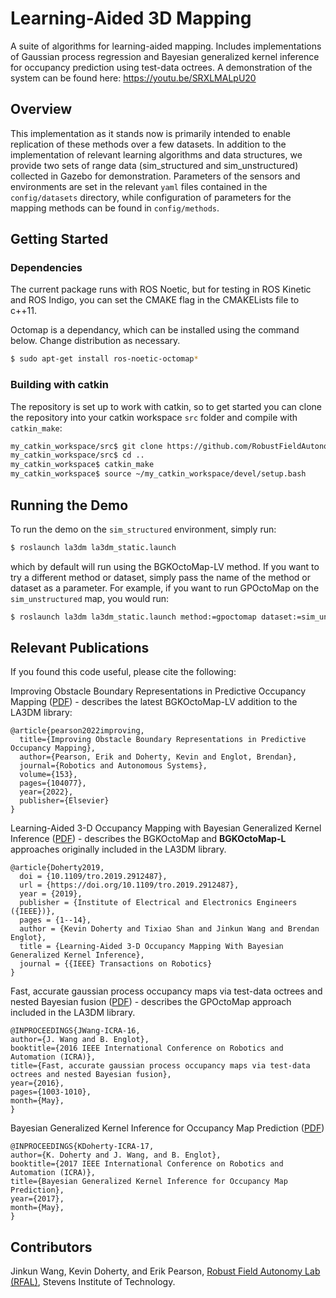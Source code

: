 # Learning-Aided 3D Mapping

A suite of algorithms for learning-aided mapping. Includes implementations of Gaussian process regression and Bayesian generalized kernel inference for occupancy prediction using test-data octrees. A demonstration of the system can be found here: https://youtu.be/SRXLMALpU20

## Overview

This implementation as it stands now is primarily intended to enable replication of these methods over a few datasets. In addition to the implementation of relevant learning algorithms and data structures, we provide two sets of range data (sim_structured and sim_unstructured) collected in Gazebo for demonstration. Parameters of the sensors and environments are set in the relevant `yaml` files contained in the `config/datasets` directory, while configuration of parameters for the mapping methods can be found in `config/methods`.

## Getting Started

### Dependencies

The current package runs with ROS Noetic, but for testing in ROS Kinetic and ROS Indigo, you can set the CMAKE flag in the CMAKELists file to c++11.

Octomap is a dependancy, which can be installed using the command below. Change distribution as necessary.

```bash
$ sudo apt-get install ros-noetic-octomap*
```

### Building with catkin

The repository is set up to work with catkin, so to get started you can clone the repository into your catkin workspace `src` folder and compile with `catkin_make`:

```bash
my_catkin_workspace/src$ git clone https://github.com/RobustFieldAutonomyLab/la3dm.git
my_catkin_workspace/src$ cd ..
my_catkin_workspace$ catkin_make
my_catkin_workspace$ source ~/my_catkin_workspace/devel/setup.bash
```

## Running the Demo

To run the demo on the `sim_structured` environment, simply run:

```bash
$ roslaunch la3dm la3dm_static.launch
```

which by default will run using the BGKOctoMap-LV method. If you want to try a different method or dataset, simply pass the
name of the method or dataset as a parameter. For example, if you want to run GPOctoMap on the `sim_unstructured` map,
you would run:

```bash
$ roslaunch la3dm la3dm_static.launch method:=gpoctomap dataset:=sim_unstructured
```

## Relevant Publications

If you found this code useful, please cite the following:

Improving Obstacle Boundary Representations in Predictive Occupancy Mapping ([PDF](https://www.sciencedirect.com/science/article/abs/pii/S0921889022000380)) - describes the latest BGKOctoMap-LV addition to the LA3DM library:

```
@article{pearson2022improving,
  title={Improving Obstacle Boundary Representations in Predictive Occupancy Mapping},
  author={Pearson, Erik and Doherty, Kevin and Englot, Brendan},
  journal={Robotics and Autonomous Systems},
  volume={153},
  pages={104077},
  year={2022},
  publisher={Elsevier}
}
```

Learning-Aided 3-D Occupancy Mapping with Bayesian Generalized Kernel Inference ([PDF](https://ieeexplore.ieee.org/stamp/stamp.jsp?tp=&arnumber=8713569)) - describes the BGKOctoMap and **BGKOctoMap-L** approaches originally included in the LA3DM library.
```
@article{Doherty2019,
  doi = {10.1109/tro.2019.2912487},
  url = {https://doi.org/10.1109/tro.2019.2912487},
  year = {2019},
  publisher = {Institute of Electrical and Electronics Engineers ({IEEE})},
  pages = {1--14},
  author = {Kevin Doherty and Tixiao Shan and Jinkun Wang and Brendan Englot},
  title = {Learning-Aided 3-D Occupancy Mapping With Bayesian Generalized Kernel Inference},
  journal = {{IEEE} Transactions on Robotics}
}
```

Fast, accurate gaussian process occupancy maps via test-data octrees and nested Bayesian fusion ([PDF](http://ieeexplore.ieee.org/stamp/stamp.jsp?tp=&arnumber=7487232)) - describes the GPOctoMap approach included in the LA3DM library.
```
@INPROCEEDINGS{JWang-ICRA-16,
author={J. Wang and B. Englot},
booktitle={2016 IEEE International Conference on Robotics and Automation (ICRA)},
title={Fast, accurate gaussian process occupancy maps via test-data octrees and nested Bayesian fusion},
year={2016},
pages={1003-1010},
month={May},
}
```

Bayesian Generalized Kernel Inference for Occupancy Map Prediction ([PDF](https://ieeexplore.ieee.org/stamp/stamp.jsp?tp=&arnumber=7989356))
```
@INPROCEEDINGS{KDoherty-ICRA-17,
author={K. Doherty and J. Wang, and B. Englot},
booktitle={2017 IEEE International Conference on Robotics and Automation (ICRA)},
title={Bayesian Generalized Kernel Inference for Occupancy Map Prediction},
year={2017},
month={May},
}
```

## Contributors

Jinkun Wang, Kevin Doherty, and Erik Pearson, [Robust Field Autonomy Lab (RFAL)](https://robustfieldautonomylab.github.io/), Stevens Institute of Technology.
